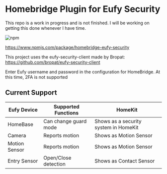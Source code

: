 # Homebridge Plugin for Eufy Security

This repo is a work in progress and is not finished. I will be working on getting this done whenever I have time.

![npm](https://img.shields.io/npm/v/homebridge-eufy-security?style=flat-square)

https://www.npmjs.com/package/homebridge-eufy-security

This project uses the eufy-security-client made by Bropat: https://github.com/bropat/eufy-security-client

Enter Eufy username and password in the configuration for HomeBridge. At this time, 2FA is not supported

## Current Support

| Eufy Device   | Supported Functions   | HomeKit                               |
| ------------- | --------------------- | ------------------------------------- |
| HomeBase      | Can change guard mode | Shows as a security system in HomeKit |
| Camera        | Reports motion        | Shows as Motion Sensor                |
| Motion Sensor | Reports motion        | Shows as Motion Sensor                |
| Entry Sensor  | Open/Close detection  | Shows as Contact Sensor               |
